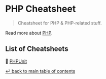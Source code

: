 # PHP Cheatsheet
> Cheatsheet for PHP & PHP-related stuff.

Read more about [PHP](https://www.php.net/).

## List of Cheatsheets

:test_tube: [PHPUnit](phpunit.md)

[↩ back to main table of contents](../README.md#main-table-of-contents)
